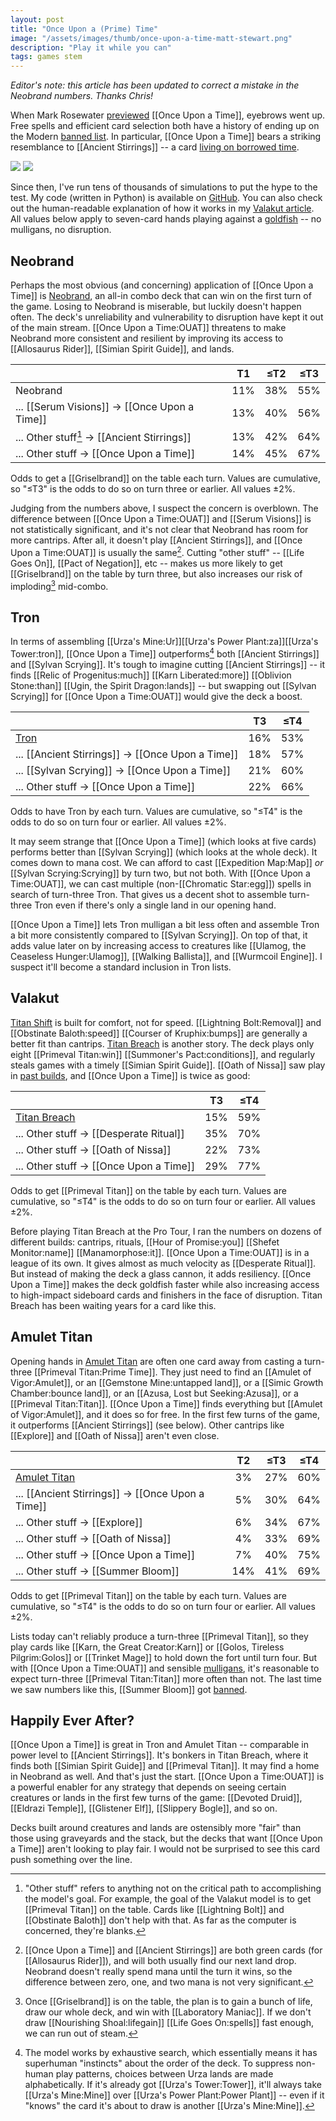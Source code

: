 ```yaml
---
layout: post
title: "Once Upon a (Prime) Time"
image: "/assets/images/thumb/once-upon-a-time-matt-stewart.png"
description: "Play it while you can"
tags: games stem
---
```


*Editor's note: this article has been updated to correct a mistake in the Neobrand numbers. Thanks Chris!*

When Mark Rosewater [previewed](https://magic.wizards.com/en/articles/archive/making-magic/eldraine-or-shine-2019-09-09) [[Once Upon a Time]], eyebrows went up. Free spells and efficient card selection both have a history of ending up on the Modern [banned list](https://magic.wizards.com/en/game-info/gameplay/rules-and-formats/banned-restricted). In particular, [[Once Upon a Time]] bears a striking resemblance to [[Ancient Stirrings]] -- a card [living on borrowed time](https://magic.wizards.com/en/articles/archive/news/january-21-2019-banned-and-restricted-announcement).

<div class="flex-across">
<img class="half" src="/assets/images/ancient-stirrings.png">
<img class="half" src="/assets/images/once-upon-a-time.png">
</div>

Since then, I've run tens of thousands of simulations to put the hype to the test. My code (written in Python) is available on [GitHub](https://github.com/charles-uno/amulet). You can also check out the human-readable explanation of how it works in my [Valakut article](http://charles.uno/valakut-simulation/#the-model). All values below apply to seven-card hands playing against a [goldfish](https://mtg.gamepedia.com/Goldfishing) -- no mulligans, no disruption.


## Neobrand

Perhaps the most obvious (and concerning) application of [[Once Upon a Time]] is [Neobrand], an all-in combo deck that can win on the first turn of the game. Losing to Neobrand is miserable, but luckily doesn't happen often. The deck's unreliability and vulnerability to disruption have kept it out of the main stream. [[Once Upon a Time:OUAT]] threatens to make Neobrand more consistent and resilient by improving its access to [[Allosaurus Rider]], [[Simian Spirit Guide]], and lands.

[Neobrand]: https://www.mtggoldfish.com/archetype/modern-neobrand#paper

|                                                         |  T1 | ≤T2 | ≤T3 |
|:--------------------------------------------------------|:---:|:---:|:---:|
| Neobrand                                                | 11% | 38% | 55% |
| ... [[Serum Visions]] → [[Once Upon a Time]]            | 13% | 40% | 56% |
| ... Other stuff[^1] → [[Ancient Stirrings]]             | 13% | 42% | 64% |
| ... Other stuff → [[Once Upon a Time]]                  | 14% | 45% | 67% |

<p class="table-caption">Odds to get a [[Griselbrand]] on the table each turn. Values are cumulative, so "≤T3" is the odds to do so on turn three or earlier. All values ±2%.</p>

[^1]: "Other stuff" refers to anything not on the critical path to accomplishing the model's goal. For example, the goal of the Valakut model is to get [[Primeval Titan]] on the table. Cards like [[Lightning Bolt]] and [[Obstinate Baloth]] don't help with that. As far as the computer is concerned, they're blanks.

Judging from the numbers above, I suspect the concern is overblown. The difference between [[Once Upon a Time:OUAT]] and [[Serum Visions]] is not statistically significant, and it's not clear that Neobrand has room for more cantrips. After all, it doesn't play [[Ancient Stirrings]], and [[Once Upon a Time:OUAT]] is usually the same[^6]. Cutting "other stuff" -- [[Life Goes On]], [[Pact of Negation]], etc -- makes us more likely to get [[Griselbrand]] on the table by turn three, but also increases our risk of imploding[^2] mid-combo.

[^2]: Once [[Griselbrand]] is on the table, the plan is to gain a bunch of life, draw our whole deck, and win with [[Laboratory Maniac]]. If we don't draw [[Nourishing Shoal:lifegain]] [[Life Goes On:spells]] fast enough, we can run out of steam.

[^6]: [[Once Upon a Time]] and [[Ancient Stirrings]] are both green cards (for [[Allosaurus Rider]]), and will both usually find our next land drop. Neobrand doesn't really spend mana until the turn it wins, so the difference between zero, one, and two mana is not very significant.


## Tron

In terms of assembling [[Urza's Mine:Ur]][[Urza's Power Plant:za]][[Urza's Tower:tron]], [[Once Upon a Time]] outperforms[^3] both [[Ancient Stirrings]] and [[Sylvan Scrying]]. It's tough to imagine cutting [[Ancient Stirrings]] -- it finds [[Relic of Progenitus:much]] [[Karn Liberated:more]] [[Oblivion Stone:than]] [[Ugin, the Spirit Dragon:lands]] -- but swapping out [[Sylvan Scrying]] for [[Once Upon a Time:OUAT]] would give the deck a boost.

[^3]: The model works by exhaustive search, which essentially means it has superhuman "instincts" about the order of the deck. To suppress non-human play patterns, choices between Urza lands are made alphabetically. If it's already got [[Urza's Tower:Tower]], it'll always take [[Urza's Mine:Mine]] over [[Urza's Power Plant:Power Plant]] -- even if it "knows" the card it's about to draw is another [[Urza's Mine:Mine]].

|                                                  |  T3 | ≤T4 |
|:-------------------------------------------------|:---:|:---:|
| [Tron]                                           | 16% | 53% |
| ... [[Ancient Stirrings]] → [[Once Upon a Time]] | 18% | 57% |
| ... [[Sylvan Scrying]] → [[Once Upon a Time]]    | 21% | 60% |
| ... Other stuff → [[Once Upon a Time]]           | 22% | 66% |

<p class="table-caption">Odds to have Tron by each turn. Values are cumulative, so "≤T4" is the odds to do so on turn four or earlier. All values ±2%.</p>

[Tron]: https://www.mtggoldfish.com/archetype/modern-tron-46482#paper

It may seem strange that [[Once Upon a Time]] (which looks at five cards) performs better than [[Sylvan Scrying]] (which looks at the whole deck). It comes down to mana cost. We can afford to cast [[Expedition Map:Map]] *or* [[Sylvan Scrying:Scrying]] by turn two, but not both. With [[Once Upon a Time:OUAT]], we can cast multiple (non-[[Chromatic Star:egg]]) spells in search of turn-three Tron. That gives us a decent shot to assemble turn-three Tron even if there's only a single land in our opening hand.

[[Once Upon a Time]] lets Tron mulligan a bit less often and assemble Tron a bit more consistently compared to [[Sylvan Scrying]]. On top of that, it adds value later on by increasing access to creatures like [[Ulamog, the Ceaseless Hunger:Ulamog]], [[Walking Ballista]], and [[Wurmcoil Engine]]. I suspect it'll become a standard inclusion in Tron lists.


## Valakut

[Titan Shift] is built for comfort, not for speed. [[Lightning Bolt:Removal]] and [[Obstinate Baloth:speed]] [[Courser of Kruphix:bumps]] are generally a better fit than cantrips. [Titan Breach] is another story. The deck plays only eight [[Primeval Titan:win]] [[Summoner's Pact:conditions]], and regularly steals games with a timely [[Simian Spirit Guide]]. [[Oath of Nissa]] saw play in [past builds](http://www.starcitygames.com/events/coverage/rg_valakut_with_matthias_hunt.html), and [[Once Upon a Time]] is twice as good:

[Titan Breach]: http://charles.uno/valakut-simulation/#breach-for-the-stars

[Titan Shift]: https://www.mtggoldfish.com/archetype/modern-titanshift-96185#paper

|                                        | T3  | ≤T4 |
|:---------------------------------------|:---:|:---:|
| [Titan Breach]                         | 15% | 59% |
| ... Other stuff → [[Desperate Ritual]] | 35% | 70% |
| ... Other stuff → [[Oath of Nissa]]    | 22% | 73% |
| ... Other stuff → [[Once Upon a Time]] | 29% | 77% |

<p class="table-caption">Odds to get [[Primeval Titan]] on the table by each turn. Values are cumulative, so "≤T4" is the odds to do so on turn four or earlier. All values ±2%.</p>

Before playing Titan Breach at the Pro Tour, I ran the numbers on dozens of different builds: cantrips, rituals, [[Hour of Promise:you]] [[Shefet Monitor:name]] [[Manamorphose:it]]. [[Once Upon a Time:OUAT]] is in a league of its own. It gives almost as much velocity as [[Desperate Ritual]]. But instead of making the deck a glass cannon, it adds resiliency. [[Once Upon a Time]] makes the deck goldfish faster while also increasing access to high-impact sideboard cards and finishers in the face of disruption. Titan Breach has been waiting years for a card like this.


## Amulet Titan

Opening hands in [Amulet Titan] are often one card away from casting a turn-three [[Primeval Titan:Prime Time]]. They just need to find an [[Amulet of Vigor:Amulet]], or an [[Gemstone Mine:untapped land]], or a [[Simic Growth Chamber:bounce land]], or an [[Azusa, Lost but Seeking:Azusa]], or a [[Primeval Titan:Titan]]. [[Once Upon a Time]] finds everything but [[Amulet of Vigor:Amulet]], and it does so for free. In the first few turns of the game, it outperforms [[Ancient Stirrings]] (see below). Other cantrips like [[Explore]] and [[Oath of Nissa]] aren't even close.

[Amulet Titan]: https://www.mtggoldfish.com/archetype/modern-amulet-titan-88330#paper

|                                                  |  T2 | ≤T3 | ≤T4 |
|:-------------------------------------------------|:---:|:---:|:---:|
| [Amulet Titan]                                   |  3% | 27% | 60% |
| ... [[Ancient Stirrings]] → [[Once Upon a Time]] |  5% | 30% | 64% |
| ... Other stuff → [[Explore]]                    |  6% | 34% | 67% |
| ... Other stuff → [[Oath of Nissa]]              |  4% | 33% | 69% |
| ... Other stuff → [[Once Upon a Time]]           |  7% | 40% | 75% |
| ... Other stuff → [[Summer Bloom]]               | 14% | 41% | 69% |

<p class="table-caption">Odds to get [[Primeval Titan]] on the table by each turn. Values are cumulative, so "≤T4" is the odds to do so on turn four or earlier. All values ±2%.</p>

Lists today can't reliably produce a turn-three [[Primeval Titan]], so they play cards like [[Karn, the Great Creator:Karn]] or [[Golos, Tireless Pilgrim:Golos]] or [[Trinket Mage]] to hold down the fort until turn four. But with [[Once Upon a Time:OUAT]] and sensible [mulligans](https://magic.wizards.com/en/articles/archive/news/london-mulligan-2019-06-03), it's reasonable to expect turn-three [[Primeval Titan:Titan]] more often than not. The last time we saw numbers like this, [[Summer Bloom]] got [banned](https://magic.wizards.com/en/articles/archive/news/january-18-2016-banned-and-restricted-announcement-2016-01-18).


## Happily Ever After?

[[Once Upon a Time]] is great in Tron and Amulet Titan -- comparable in power level to [[Ancient Stirrings]]. It's bonkers in Titan Breach, where it finds both [[Simian Spirit Guide]] and [[Primeval Titan]]. It may find a home in Neobrand as well. And that's just the start. [[Once Upon a Time:OUAT]] is a powerful enabler for any strategy that depends on seeing certain creatures or lands in the first few turns of the game: [[Devoted Druid]], [[Eldrazi Temple]], [[Glistener Elf]], [[Slippery Bogle]], and so on.

Decks built around creatures and lands are ostensibly more "fair" than those using graveyards and the stack, but the decks that want [[Once Upon a Time]] aren't looking to play fair. I would not be surprised to see this card push something over the line.
